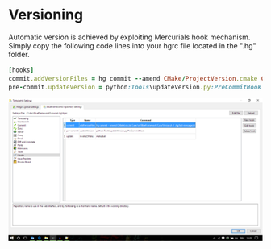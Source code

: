 # Versioning

Automatic version is achieved by exploiting Mercurials hook mechanism. Simply copy the following code lines into your hgrc file located in the ".hg" folder.

```ruby
[hooks]
commit.addVersionFiles = hg commit --amend CMake/ProjectVersion.cmake Core/src/BlueFramework/Core/Version.h -l  .hg/last-message.txt
pre-commit.updateVersion = python:Tools\updateVersion.py:PreCommitHook
```

![Alt text](images/hgHooks.png)